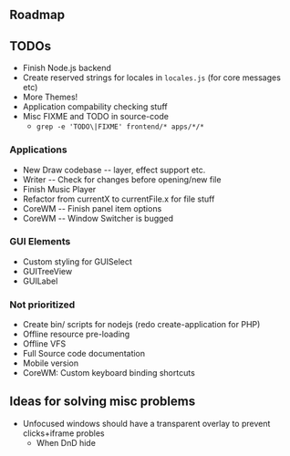 
## Roadmap

## TODOs
* Finish Node.js backend
* Create reserved strings for locales in `locales.js` (for core messages etc)
* More Themes!
* Application compability checking stuff
* Misc FIXME and TODO in source-code
  - `grep -e 'TODO\|FIXME' frontend/* apps/*/*`

### Applications
* New Draw codebase -- layer, effect support etc.
* Writer -- Check for changes before opening/new file
* Finish Music Player
* Refactor from currentX to currentFile.x for file stuff
* CoreWM -- Finish panel item options
* CoreWM -- Window Switcher is bugged

### GUI Elements
* Custom styling for GUISelect
* GUITreeView
* GUILabel

### Not prioritized
* Create bin/ scripts for nodejs (redo create-application for PHP)
* Offline resource pre-loading
* Offline VFS
* Full Source code documentation
* Mobile version
* CoreWM: Custom keyboard binding shortcuts

## Ideas for solving misc problems
* Unfocused windows should have a transparent overlay to prevent clicks+iframe probles
  * When DnD hide
